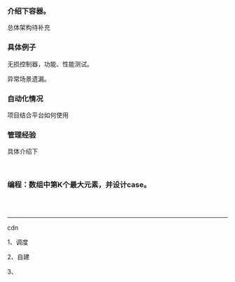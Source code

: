 ### 介绍下容器。

总体架构待补充

### 具体例子

无损控制器，功能、性能测试。

异常场景遗漏。

### 自动化情况

项目结合平台如何使用

### 管理经验

具体介绍下

<br/>

### 编程：数组中第K个最大元素，并设计case。

<br/>

<br/>

---

cdn

1、调度

2、自建

3、
